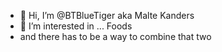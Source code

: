 - 👋 Hi, I’m @BTBlueTiger aka Malte Kanders
- 👀 I’m interested in ... Foods
- and there has to be a way to combine that two
